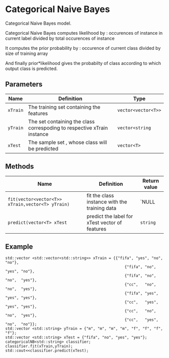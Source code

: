 # Categorical Naive Bayes

Categorical Naive Bayes model.

Categorical Naive Bayes computes likelihood by : occurences of instance in current label divided by total occurences of instance

It computes the prior probability by : occurence of current class divided by size of training array

And finally prior*likelihood gives the probabilty of class according to which output class is predicted.


## Parameters

| Name   | Definition                             | Type              |
|--------|----------------------------------------|-------------------|
| `xTrain` |The training set containing the features|`vector<vector<T>>`|
| `yTrain` |The set containing the class correspoding to respective xTrain instance|`vector<string`|
| `xTest` |The sample set , whose class will be predicted|`vector<T>`|

## Methods

| Name                                             | Definition                                  | Return value |
|--------------------------------------------------|---------------------------------------------|-----------|
| `fit(vector<vector<T>> xTrain,vector<T> yTrain)` |fit the class instance with the training data|`NULL|
| `predict(vector<T> xTest`                        |predict the label for xTest vector of features|`string`|

## Example

```
std::vector <std::vector<std::string>> xTrain = {{"fifa", "yes", "no",  "no"},
                                                     {"fifa", "no",  "yes", "no"},
                                                     {"fifa", "no",  "no",  "yes"},
                                                     {"cc",   "no",  "no",  "yes"},
                                                     {"fifa", "yes", "yes", "yes"},
                                                     {"cc",   "yes", "yes", "yes"},
                                                     {"cc",   "no",  "no",  "yes"},
                                                     {"cc",   "yes", "no",  "no"}};
std::vector <std::string> yTrain = {"m", "m", "m", "m", "f", "f", "f", "f"};
std::vector <std::string> xTest = {"fifa", "no", "yes", "yes"};
categoricalNB<std::string> classifier;
classifier.fit(xTrain,yTrain);
std::cout<<classifier.predict(xTest);
```
